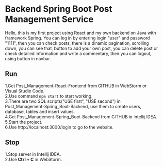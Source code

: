 # Backend Spring Boot Post Management Service
Hello, this is my first project using React and my own backend on Java with framework Spring. You can log in by entering login "user" and password "1111", then you can check posts, there is a dinamic pagination, scrolling down, you can see that, button to add your own post, you can delete post or check detailed information and write a commentary, then you can logout, using button in navbar.

## Run
  1.Get Post_Management-React-Frontend from GITHUB in WebStorm or Visual Studio Code.\
  2.Use command `npm start` to start working.\
  3.There are two SQL scripts("USE first", "USE second") in Post_Management-Spring_Boot-Backend, use them to create users, database, tables and insert values.\
  4.Get Post_Management-Spring_Boot-Backend from GITHUB in Intellij IDEA.\
  5.Start the project.\
  6.Use http://localhost:3000/login to go to the website.

## Stop
  1.Stop server in Intellij IDEA.\
  2.Use **Ctrl + C** in WebStorm.

